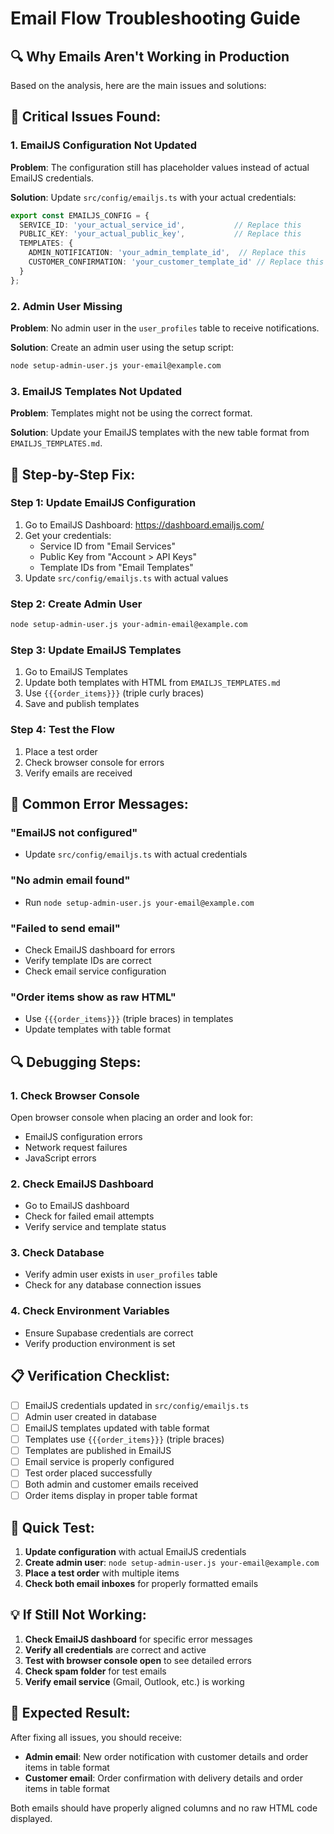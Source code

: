 # Email Flow Troubleshooting Guide

## 🔍 **Why Emails Aren't Working in Production**

Based on the analysis, here are the main issues and solutions:

## 🚨 **Critical Issues Found:**

### **1. EmailJS Configuration Not Updated**
**Problem**: The configuration still has placeholder values instead of actual EmailJS credentials.

**Solution**: Update `src/config/emailjs.ts` with your actual credentials:

```typescript
export const EMAILJS_CONFIG = {
  SERVICE_ID: 'your_actual_service_id',           // Replace this
  PUBLIC_KEY: 'your_actual_public_key',           // Replace this
  TEMPLATES: {
    ADMIN_NOTIFICATION: 'your_admin_template_id',  // Replace this
    CUSTOMER_CONFIRMATION: 'your_customer_template_id' // Replace this
  }
};
```

### **2. Admin User Missing**
**Problem**: No admin user in the `user_profiles` table to receive notifications.

**Solution**: Create an admin user using the setup script:

```bash
node setup-admin-user.js your-email@example.com
```

### **3. EmailJS Templates Not Updated**
**Problem**: Templates might not be using the correct format.

**Solution**: Update your EmailJS templates with the new table format from `EMAILJS_TEMPLATES.md`.

## 🔧 **Step-by-Step Fix:**

### **Step 1: Update EmailJS Configuration**
1. Go to EmailJS Dashboard: https://dashboard.emailjs.com/
2. Get your credentials:
   - Service ID from "Email Services"
   - Public Key from "Account > API Keys"
   - Template IDs from "Email Templates"
3. Update `src/config/emailjs.ts` with actual values

### **Step 2: Create Admin User**
```bash
node setup-admin-user.js your-admin-email@example.com
```

### **Step 3: Update EmailJS Templates**
1. Go to EmailJS Templates
2. Update both templates with HTML from `EMAILJS_TEMPLATES.md`
3. Use `{{{order_items}}}` (triple curly braces)
4. Save and publish templates

### **Step 4: Test the Flow**
1. Place a test order
2. Check browser console for errors
3. Verify emails are received

## 🐛 **Common Error Messages:**

### **"EmailJS not configured"**
- Update `src/config/emailjs.ts` with actual credentials

### **"No admin email found"**
- Run `node setup-admin-user.js your-email@example.com`

### **"Failed to send email"**
- Check EmailJS dashboard for errors
- Verify template IDs are correct
- Check email service configuration

### **"Order items show as raw HTML"**
- Use `{{{order_items}}}` (triple braces) in templates
- Update templates with table format

## 🔍 **Debugging Steps:**

### **1. Check Browser Console**
Open browser console when placing an order and look for:
- EmailJS configuration errors
- Network request failures
- JavaScript errors

### **2. Check EmailJS Dashboard**
- Go to EmailJS dashboard
- Check for failed email attempts
- Verify service and template status

### **3. Check Database**
- Verify admin user exists in `user_profiles` table
- Check for any database connection issues

### **4. Check Environment Variables**
- Ensure Supabase credentials are correct
- Verify production environment is set

## 📋 **Verification Checklist:**

- [ ] EmailJS credentials updated in `src/config/emailjs.ts`
- [ ] Admin user created in database
- [ ] EmailJS templates updated with table format
- [ ] Templates use `{{{order_items}}}` (triple braces)
- [ ] Templates are published in EmailJS
- [ ] Email service is properly configured
- [ ] Test order placed successfully
- [ ] Both admin and customer emails received
- [ ] Order items display in proper table format

## 🚀 **Quick Test:**

1. **Update configuration** with actual EmailJS credentials
2. **Create admin user**: `node setup-admin-user.js your-email@example.com`
3. **Place a test order** with multiple items
4. **Check both email inboxes** for properly formatted emails

## 💡 **If Still Not Working:**

1. **Check EmailJS dashboard** for specific error messages
2. **Verify all credentials** are correct and active
3. **Test with browser console open** to see detailed errors
4. **Check spam folder** for test emails
5. **Verify email service** (Gmail, Outlook, etc.) is working

## 🎯 **Expected Result:**

After fixing all issues, you should receive:
- **Admin email**: New order notification with customer details and order items in table format
- **Customer email**: Order confirmation with delivery details and order items in table format

Both emails should have properly aligned columns and no raw HTML code displayed. 